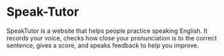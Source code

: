# Speak-Tutor
SpeakTutor is a website that helps people practice speaking English. It records your voice, checks how close your pronunciation is to the correct sentence, gives a score, and speaks feedback to help you improve.
